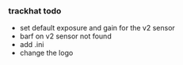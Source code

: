 ### trackhat todo

- set default exposure and gain for the v2 sensor
- barf on v2 sensor not found
- add .ini
- change the logo

